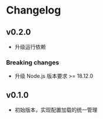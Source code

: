 # Changelog

## v0.2.0

* 升级运行依赖

### Breaking changes
* 升级 Node.js 版本要求 >= 18.12.0 

## v0.1.0

* 初始版本，实现配置加载的统一管理

